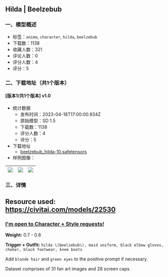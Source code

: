 ## Hilda | Beelzebub
### 一、模型概述

- 标签：`anime`, `character`, `hilda`, `beelzebub`
- 下载数：1138
- 收藏人数：321
- 评论人数：0
- 评分人数：4
- 评分：5

### 二、下载地址（共1个版本）

#### [版本1/共1个版本] v1.0

- 统计数据
  - 发布时间：2023-04-18T17:00:00.934Z
  - 原始模型：SD 1.5
  - 下载数：1138
  - 评分人数：4
  - 评分：5
- 下载地址
  - [beelzebub_hilda-10.safetensors](https://civitai.com/api/download/models/49158)
- 样例图像：

| <img src="https://image.civitai.com/xG1nkqKTMzGDvpLrqFT7WA/35751109-968f-4f13-b5db-1726dae16f00/width=450/528332.jpeg" /> | <img src="https://image.civitai.com/xG1nkqKTMzGDvpLrqFT7WA/97576378-ab16-4deb-74a4-85f1b5751600/width=450/528146.jpeg" /> | <img src="https://image.civitai.com/xG1nkqKTMzGDvpLrqFT7WA/fb25bd26-d2c8-4d7d-4e83-11e317dab000/width=450/528331.jpeg" /> |
| ---- | ---- | ---- |


### 三、详情
<h2><strong>Resource used: </strong><a target="_blank" rel="ugc" href="https://civitai.com/models/22530"><strong>https://civitai.com/models/22530</strong></a></h2><h3><a target="_blank" rel="ugc" href="https://forms.gle/eGNQqGE5FePjEpcv5"><strong>I'm open to Character + Style requests!</strong></a></h3><p><strong>Weight:</strong> 0.7 - 0.8</p><p><strong>Trigger + Outfit:</strong> <code>hilda \(beelzebub\), maid uniform, black elbow gloves, choker, black footwear, knee boots</code></p><p>Add <code>blonde hair</code> and <code>green eyes</code> to the positive prompt if necessary.</p><p>Dataset comprises of 31 fan art images and 28 screen caps.</p>